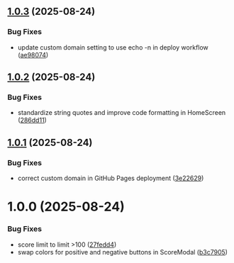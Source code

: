 ## [1.0.3](https://github.com/DevUrbi/Chinchon/compare/v1.0.2...v1.0.3) (2025-08-24)


### Bug Fixes

* update custom domain setting to use echo -n in deploy workflow ([ae98074](https://github.com/DevUrbi/Chinchon/commit/ae98074accfa2edbad2348fb89bc4c88dd8f48c9))

## [1.0.2](https://github.com/DevUrbi/Chinchon/compare/v1.0.1...v1.0.2) (2025-08-24)


### Bug Fixes

* standardize string quotes and improve code formatting in HomeScreen ([286dd11](https://github.com/DevUrbi/Chinchon/commit/286dd11ceffea2201d4b7b141544a3856c026d02))

## [1.0.1](https://github.com/DevUrbi/Chinchon/compare/v1.0.0...v1.0.1) (2025-08-24)


### Bug Fixes

* correct custom domain in GitHub Pages deployment ([3e22629](https://github.com/DevUrbi/Chinchon/commit/3e2262976e8ba523dd85a59cf0a1b51243f0a1d9))

# 1.0.0 (2025-08-24)


### Bug Fixes

* score limit to limit >100 ([27fedd4](https://github.com/DevUrbi/Chinchon/commit/27fedd47990a519a007b2f18c0d9d7ae9eedec6d))
* swap colors for positive and negative buttons in ScoreModal ([b3c7905](https://github.com/DevUrbi/Chinchon/commit/b3c7905f3023fe48f6e08f847a981eeca0eb96bc))
